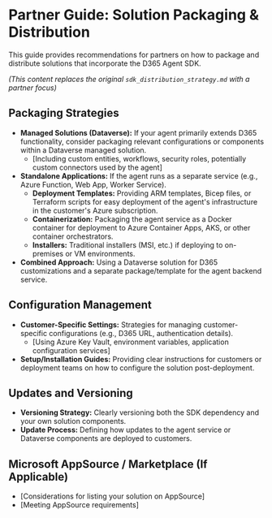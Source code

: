 # Partner Guide: Solution Packaging & Distribution

This guide provides recommendations for partners on how to package and distribute solutions that incorporate the D365 Agent SDK.

*(This content replaces the original `sdk_distribution_strategy.md` with a partner focus)*

## Packaging Strategies

*   **Managed Solutions (Dataverse):** If your agent primarily extends D365 functionality, consider packaging relevant configurations or components within a Dataverse managed solution.
    *   [Including custom entities, workflows, security roles, potentially custom connectors used by the agent]
*   **Standalone Applications:** If the agent runs as a separate service (e.g., Azure Function, Web App, Worker Service).
    *   **Deployment Templates:** Providing ARM templates, Bicep files, or Terraform scripts for easy deployment of the agent's infrastructure in the customer's Azure subscription.
    *   **Containerization:** Packaging the agent service as a Docker container for deployment to Azure Container Apps, AKS, or other container orchestrators.
    *   **Installers:** Traditional installers (MSI, etc.) if deploying to on-premises or VM environments.
*   **Combined Approach:** Using a Dataverse solution for D365 customizations and a separate package/template for the agent backend service.

## Configuration Management

*   **Customer-Specific Settings:** Strategies for managing customer-specific configurations (e.g., D365 URL, authentication details).
    *   [Using Azure Key Vault, environment variables, application configuration services]
*   **Setup/Installation Guides:** Providing clear instructions for customers or deployment teams on how to configure the solution post-deployment.

## Updates and Versioning

*   **Versioning Strategy:** Clearly versioning both the SDK dependency and your own solution components.
*   **Update Process:** Defining how updates to the agent service or Dataverse components are deployed to customers.

## Microsoft AppSource / Marketplace (If Applicable)

*   [Considerations for listing your solution on AppSource]
*   [Meeting AppSource requirements]

